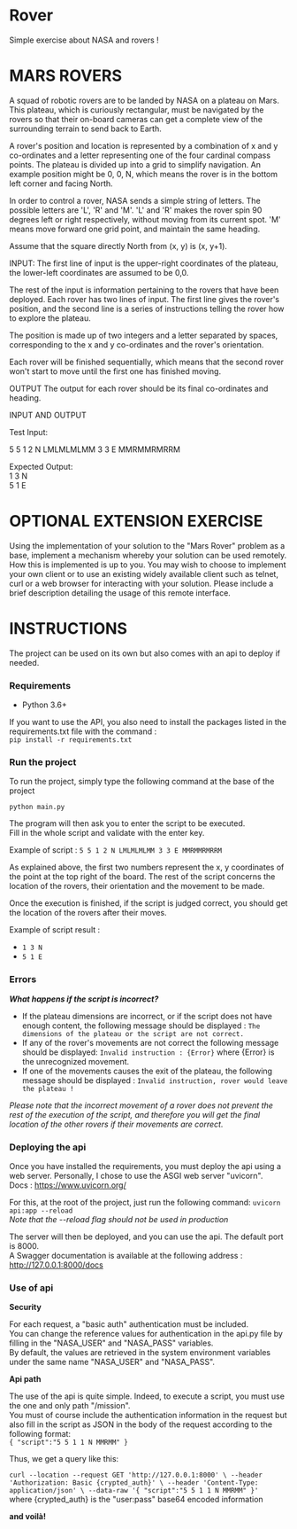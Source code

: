 # Rover
Simple exercise about NASA and rovers !

 # MARS ROVERS

A squad of robotic rovers are to be landed by NASA on a plateau on Mars.
This plateau, which is curiously rectangular, must be navigated by the
rovers so that their on-board cameras can get a complete view of the
surrounding terrain to send back to Earth.

A rover's position and location is represented by a combination of x and y
co-ordinates and a letter representing one of the four cardinal compass
points. The plateau is divided up into a grid to simplify navigation. An
example position might be 0, 0, N, which means the rover is in the bottom
left corner and facing North.

In order to control a rover, NASA sends a simple string of letters. The
possible letters are 'L', 'R' and 'M'. 'L' and 'R' makes the rover spin 90
degrees left or right respectively, without moving from its current spot.
'M' means move forward one grid point, and maintain the same heading.

Assume that the square directly North from (x, y) is (x, y+1).

INPUT:
The first line of input is the upper-right coordinates of the plateau, the
lower-left coordinates are assumed to be 0,0.

The rest of the input is information pertaining to the rovers that have
been deployed. Each rover has two lines of input. The first line gives the
rover's position, and the second line is a series of instructions telling
the rover how to explore the plateau.

The position is made up of two integers and a letter separated by spaces,
corresponding to the x and y co-ordinates and the rover's orientation.

Each rover will be finished sequentially, which means that the second rover
won't start to move until the first one has finished moving.

OUTPUT
The output for each rover should be its final co-ordinates and heading.

INPUT AND OUTPUT

Test Input:

5 5 1 2 N LMLMLMLMM 3 3 E MMRMMRMRRM

Expected Output:  
1 3 N  
5 1 E

# OPTIONAL EXTENSION EXERCISE

Using the implementation of your solution to the "Mars Rover" problem as a base, implement a mechanism whereby your solution can be used remotely. How this is implemented is up to you. You may wish to choose to implement your own client or to use an existing widely available client such as telnet, curl or a web browser for interacting with your solution. Please include a brief description detailing the usage of this remote interface.

# INSTRUCTIONS

The project can be used on its own but also comes with an api to deploy if needed. 

### Requirements

- Python 3.6+

If you want to use the API, you also need to install the packages listed in the requirements.txt file with the command :  
`pip install -r requirements.txt`

### Run the project

To run the project, simply type the following command at the base of the project

`python main.py`

The program will then ask you to enter the script to be executed.  
Fill in the whole script and validate with the enter key.  

Example of script : `5 5 1 2 N LMLMLMLMM 3 3 E MMRMMRMRRM`  
 
As explained above, the first two numbers represent the x, y coordinates of the point at the top right of the board. The rest of the script concerns the location of the rovers, their orientation and the movement to be made.  

Once the execution is finished, if the script is judged correct, you should get the location of the rovers after their moves. 
 
Example of script result :  

- `1 3 N`
- `5 1 E`


### Errors

***What happens if the script is incorrect?*** 

- If the plateau dimensions are incorrect, or if the script does not have enough content, the following message should be displayed : `The dimensions of the plateau or the script are not correct.`
- If any of the rover's movements are not correct the following message should be displayed: `Invalid instruction : {Error}` where {Error} is the unrecognized movement.
- If one of the movements causes the exit of the plateau, the following message should be displayed : `Invalid instruction, rover would leave the plateau !`

*Please note that the incorrect movement of a rover does not prevent the rest of the execution of the script, and therefore you will get the final location of the other rovers if their movements are correct.*


### Deploying the api

Once you have installed the requirements, you must deploy the api using a web server.
Personally, I chose to use the ASGI web server "uvicorn".  
Docs : https://www.uvicorn.org/

For this, at the root of the project, just run the following command: `uvicorn api:app --reload`  
*Note that the --reload flag should not be used in production*

The server will then be deployed, and you can use the api. The default port is 8000.  
A Swagger documentation is available at the following address : http://127.0.0.1:8000/docs  

### Use of api

**Security** 

For each request, a "basic auth" authentication must be included.  
You can change the reference values for authentication in the api.py file by filling in the "NASA_USER" and "NASA_PASS" variables.  
By default, the values are retrieved in the system environment variables under the same name "NASA_USER" and "NASA_PASS". 

**Api path**

The use of the api is quite simple. Indeed, to execute a script, you must use the one and only path "/mission".  
You must of course include the authentication information in the request but also fill in the script as JSON in the body of the request according to the following format:  
`
{
    "script":"5 5 1 1 N MMRMM"
}
`

Thus, we get a query like this: 

`curl --location --request GET 'http://127.0.0.1:8000' \
--header 'Authorization: Basic {crypted_auth}' \
--header 'Content-Type: application/json' \
--data-raw '{
    "script":"5 5 1 1 N MMRMM"
}'
`    
where {crypted_auth} is the "user:pass" base64 encoded information

**and voilà!**